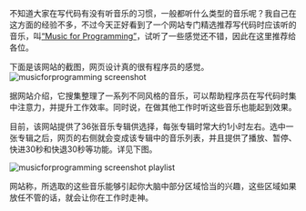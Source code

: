 不知道大家在写代码有没有听音乐的习惯，一般都听什么类型的音乐呢？我自己在这方面的经验不多，不过今天正好看到了一个网站专门精选推荐写代码时应该听的音乐，叫[“Music for Programming”](http://musicforprogramming.net/)，试听了一些感觉还不错，因此在这里推荐给各位。

下面是该网站的截图，网页设计真的很有程序员的感觉。
![musicforprogramming screenshot](http://7xltjy.com1.z0.glb.clouddn.com/music-for-programming-01.png)

据网站介绍，它搜集整理了一系列不同风格的音乐，可以帮助程序员在写代码时集中注意力，并提升工作效率。同时说，在做其他工作时听这些音乐也能起到效果。

目前，该网站提供了36张音乐专辑供选择，每张专辑时常大约1小时左右。选中一张专辑之后，网页的右侧就会变成该专辑中的音乐列表，并且提供了播放、暂停、快进30秒和快退30秒等功能。详见下图。

![musicforprogramming screenshot playlist](http://7xltjy.com1.z0.glb.clouddn.com/music-for-programming-02.png)

网站称，所选取的这些音乐能够引起你大脑中部分区域恰当的兴趣，这些区域如果放任不管的话，就会让你在工作时走神。
